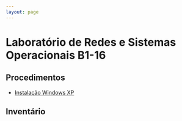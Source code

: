 ```yaml
---
layout: page
---
```


# Laboratório de Redes e Sistemas Operacionais B1-16

## Procedimentos

- [Instalação Windows XP](../procedimentos/instalacao-windows-xp)


## Inventário